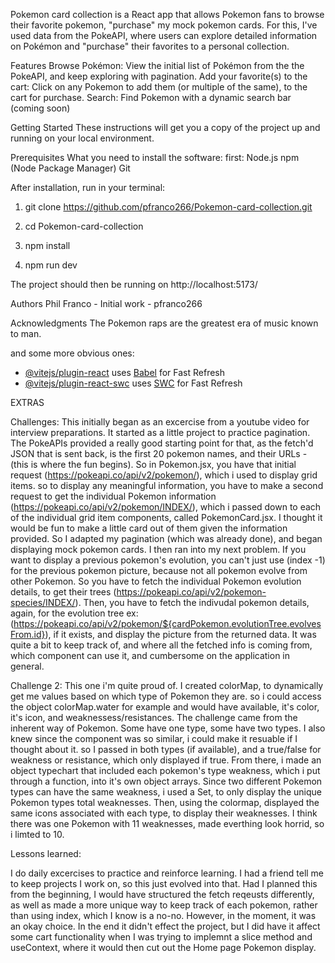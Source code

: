 Pokemon card collection is a React app that allows Pokemon fans to browse their favorite pokemon, "purchase" my mock pokemon cards. For this, I've used data from the PokeAPI, where users can explore detailed information on Pokémon and "purchase" their favorites to a personal collection.


Features
Browse Pokémon: View the initial list of Pokémon from the the PokeAPI, and keep exploring with pagination.
Add your favorite(s) to the cart: Click on any Pokemon to add them (or multiple of the same), to the cart for purchase. 
Search: Find Pokemon with a dynamic search bar (coming soon)



Getting Started
These instructions will get you a copy of the project up and running on your local environment. 

Prerequisites
What you need to install the software:
first: 
Node.js
npm (Node Package Manager)
Git


After installation, run in your terminal: 

1. git clone https://github.com/pfranco266/Pokemon-card-collection.git

2. cd Pokemon-card-collection

3. npm install

4. npm run dev

The project should then be running on http://localhost:5173/


Authors
Phil Franco - Initial work - pfranco266


Acknowledgments
The Pokemon raps are the greatest era of music known to man. 




and some more obvious ones: 
- [@vitejs/plugin-react](https://github.com/vitejs/vite-plugin-react/blob/main/packages/plugin-react/README.md) uses [Babel](https://babeljs.io/) for Fast Refresh
- [@vitejs/plugin-react-swc](https://github.com/vitejs/vite-plugin-react-swc) uses [SWC](https://swc.rs/) for Fast Refresh



EXTRAS

Challenges: 
This initially began as an excercise from a youtube video for interview preparations. It started as a little project to practice pagination. The PokeAPIs provided a really good starting point for that, 
as the fetch'd JSON that is sent back, is the first 20 pokemon names, and their URLs - (this is where the fun begins). So in Pokemon.jsx, you have that initial request (https://pokeapi.co/api/v2/pokemon/), which i used to display grid items. so to display any meaningful information, you have to make a second request to get the individual Pokemon information (https://pokeapi.co/api/v2/pokemon/INDEX/), which i passed down to each of the individual grid item components, called PokemonCard.jsx. I thought it would be fun to make a little card out of them given the information provided. So I adapted my pagination (which was already done), and began displaying mock pokemon cards. I then ran into my next problem. If you want to display a previous pokemon's evolution, you can't just use (index -1) for the previous pokemon picture, because not all pokemon evolve from other Pokemon. So you have to fetch the individual Pokemon evolution details, to get their trees (https://pokeapi.co/api/v2/pokemon-species/INDEX/). Then, you have to fetch the indivudal pokemon details, again, for the evolution tree ex:(https://pokeapi.co/api/v2/pokemon/${cardPokemon.evolutionTree.evolvesFrom.id}), if it exists, and display the picture from the returned data. It was quite a bit to keep track of, and where all the fetched info is coming from, which component can use it, and cumbersome on the application in general. 

Challenge 2: 
This one i'm quite proud of. I created colorMap, to dynamically get me values based on which type of Pokemon they are. so i could access the object colorMap.water for example and would have available, it's color, it's icon, and weaknessess/resistances. The challenge came from the inherent way of Pokemon. Some have one type, some have two types. I also knew since the component was so similar, i could make it resuable if I thought about it. so I passed in both types (if available), and a true/false for weakness or resistance, which only displayed if true. From there, i made an object typechart that included each pokemon's type weakness, which i put through a function, into it's own object arrays. Since two different Pokemon types can have the same weakness, i used a Set, to only display the unique Pokemon types total weaknesses. Then, using the colormap, displayed the same icons associated with each type, to display their weaknesses. I think there was one Pokemon with 11 weaknesses, made everthing look horrid, so i limted to 10. 



Lessons learned: 

I do daily excercises to practice and reinforce learning. I had a friend tell me to keep projects I work on, so this just evolved into that. Had I planned this from the beginning, I would have structured the fetch reqeusts differently, as well as made a more unique way to keep track of each pokemon, rather than using index, which I know is a no-no. However, in the moment, it was an okay choice. In the end it didn't effect the project, but I did have it affect some cart functionality when I was trying to implemnt a slice method and useContext, where it would then cut out the Home page Pokemon display. 
